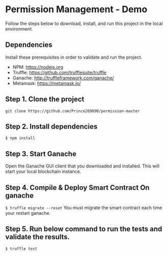 
# Permission Management - Demo

Follow the steps below to download, install, and run this project in the local environment.

## Dependencies
Install these prerequisites in order to validate and run the project. 
- NPM: https://nodejs.org
- Truffle: https://github.com/trufflesuite/truffle
- Ganache: http://truffleframework.com/ganache/
- Metamask: https://metamask.io/

## Step 1. Clone the project
`git clone https://github.com/Prince269090/permission-master`

## Step 2. Install dependencies
```
$ npm install
```
## Step 3. Start Ganache
Open the Ganache GUI client that you downloaded and installed. This will start your local blockchain instance.


## Step 4. Compile & Deploy Smart Contract On ganache
`$ truffle migrate --reset`
You must migrate the smart contract each time your restart ganache.

## Step 5. Run below command to run the tests and validate the results.
`$ truffle test`

